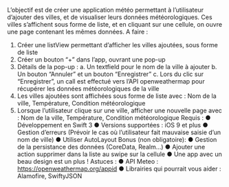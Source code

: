 L’objectif est de créer une application météo permettant à l’utilisateur d’ajouter des villes, et de visualiser leurs données météorologiques. Ces villes s’affichent sous forme de liste, et en cliquant sur une cellule, on ouvre une page contenant les mêmes données.
A faire :
1. Créer une listView permettant d’afficher les villes ajoutées, sous forme de liste
2. Créer un bouton “+” dans l’app, ouvrant une pop-up
3. Détails de la pop-up :
a. Un textfield pour le nom de la ville à ajouter
b. Un bouton “Annuler” et un bouton “Enregistrer”
c. Lors du clic sur “Enregistrer”, un call est effectué vers l’API openweathermap
pour récupérer les données météorologiques de la ville
4. Les villes ajoutées sont affichées sous forme de liste avec :  Nom de la ville,
Température, Condition météorologique
5. Lorsque l’utilisateur clique sur une ville, afficher une nouvelle page avec :  Nom de la
ville, Température, Condition météorologique
Requis :
● Développement en Swift 3
● Versions supportées : iOS 9 et plus
● Gestion d’erreurs (Prévoir le cas où l’utilisateur fait mauvaise saisie d’un nom de ville)
● Utiliser AutoLayout
Bonus (non obligatoire):
● Gestion de la persistance des données (CoreData, Realm...)
● Ajouter une action supprimer dans la liste au swipe sur la cellule
● Une app avec un beau design est un plus !
Astuces :
● API Meteo :   https://openweathermap.org/appid
● Librairies qui pourrait vous aider : Alamofire, SwiftyJSON
